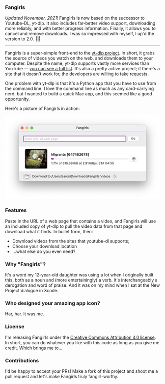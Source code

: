 ### Fangirls
*Updated November, 2021!* Fangirls is now based on the successor to Youtube-DL, yt-dlp. It also includes far-better video support, downloading more reliably, and with better progress information. Finally, it allows you to cancel and remove downloads. I was so impressed with myself, I up'd the version to 2.0. 🙌🏻

---

Fangirls is a super-simple front-end to the [yt-dlp project](https://github.com/yt-dlp/yt-dlp). In short, it grabs the source of videos you watch on the web, and downloads them to your computer. Despite the name, yt-dlp supports vastly more services than YouTube — [you can see a full list](https://github.com/yt-dlp/yt-dlp/blob/master/supportedsites.md). It's also a pretty active project; if there's a site that it doesn't work for, the developers are willing to take requests.

One problem with yt-dlp is that it's a Python app that you have to use from the command line. I love the command line as much as any card-carrying nerd, but I wanted to build a quick Mac app, and this seemed like a good opportunity.

Here's a picture of Fangirls in action:

<img src="https://github.com/aaronvegh/Fangirls/raw/gh-pages/fangirls.png" alt="Fangirls" />

### Features
Paste in the URL of a web page that contains a video, and Fangirls will use an included copy of yt-dlp to pull the video data from that page and download what it finds. In bullet form, then:

* Download videos from the sites that youtube-dl supports;
* Choose your download location
* ...what else do you even need?

### Why "Fangirls"?
It's a word my 12-year-old daughter was using a lot when I originally built this, both as a noun and (more entertainingly) a verb. It's interchangeably a derogation and word of praise. And it was on my mind when I sat at the New Project dialogue in Xcode.

### Who designed your amazing app icon?
Har, har. It was me.

### License
I'm releasing Fangirls under the [Creative Commons Attribution 4.0 license](https://creativecommons.org/licenses/by/4.0/). In short, you can do whatever you like with this code as long as you give me credit. Which brings me to...

### Contributions
I'd be happy to accept your PRs! Make a fork of this project and shoot me a pull request and let's make Fangirls truly fangirl-worthy.
